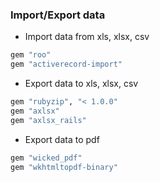 ### Import/Export data

* Import data from xls, xlsx, csv

```ruby
gem "roo"
gem "activerecord-import"
```

* Export data to xls, xlsx, csv

```ruby
gem "rubyzip", "< 1.0.0"
gem "axlsx" 
gem "axlsx_rails"
```

* Export data to pdf

```ruby
gem "wicked_pdf"
gem "wkhtmltopdf-binary"
```

